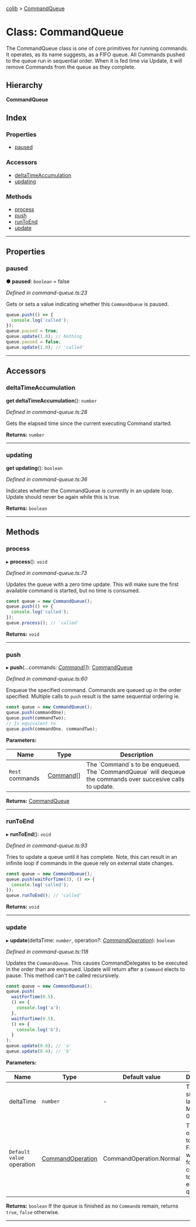 [colib](../README.md) > [CommandQueue](../classes/commandqueue.md)

# Class: CommandQueue

The CommandQueue class is one of core primitives for running commands. It operates, as its name suggests, as a FIFO queue. All Commands pushed to the queue run in sequential order. When it is fed time via Update, it will remove Commands from the queue as they complete.

## Hierarchy

**CommandQueue**

## Index

### Properties

- [paused](commandqueue.md#paused)

### Accessors

- [deltaTimeAccumulation](commandqueue.md#deltatimeaccumulation)
- [updating](commandqueue.md#updating)

### Methods

- [process](commandqueue.md#process)
- [push](commandqueue.md#push)
- [runToEnd](commandqueue.md#runtoend)
- [update](commandqueue.md#update)

---

## Properties

<a id="paused"></a>

### paused

**● paused**: _`boolean`_ = false

_Defined in command-queue.ts:23_

Gets or sets a value indicating whether this `CommandQueue` is paused.

```typescript
queue.push(() => {
  console.log('called');
});
queue.paused = true;
queue.update(1.0); // Nothing
queue.paused = false;
queue.update(1.0); // 'called'
```

---

## Accessors

<a id="deltatimeaccumulation"></a>

### deltaTimeAccumulation

**get deltaTimeAccumulation**(): `number`

_Defined in command-queue.ts:28_

Gets the elapsed time since the current executing Command started.

**Returns:** `number`

---

<a id="updating"></a>

### updating

**get updating**(): `boolean`

_Defined in command-queue.ts:36_

Indicates whether the CommandQueue is currently in an update loop. Update should never be again while this is true.

**Returns:** `boolean`

---

## Methods

<a id="process"></a>

### process

▸ **process**(): `void`

_Defined in command-queue.ts:73_

Updates the queue with a zero time update. This will make sure the first available command is started, but no time is consumed.

```typescript
const queue = new CommandQueue();
queue.push(() => {
  console.log('called');
});
queue.process(); // 'called'
```

**Returns:** `void`

---

<a id="push"></a>

### push

▸ **push**(...commands: _[Command](../#command)[]_): [CommandQueue](commandqueue.md)

_Defined in command-queue.ts:60_

Enqueue the specified command. Commands are queued up in the order specified. Multiple calls to `push` result is the same sequential ordering ie.

```typescript
const queue = new CommandQueue();
queue.push(commandOne);
queue.push(commandTwo);
// Is equivalent to
queue.push(commandOne, commandTwo);
```

**Parameters:**

| Name            | Type                     | Description                                                                                                     |
| --------------- | ------------------------ | --------------------------------------------------------------------------------------------------------------- |
| `Rest` commands | [Command](../#command)[] | The \`Command\`s to be enqueued. The \`CommandQueue\` will dequeue the commands over succesive calls to update. |

**Returns:** [CommandQueue](commandqueue.md)

---

<a id="runtoend"></a>

### runToEnd

▸ **runToEnd**(): `void`

_Defined in command-queue.ts:93_

Tries to update a queue until it has complete. Note, this can result in an infinite loop if commands in the queue rely on external state changes.

```typescript
const queue = new CommandQueue();
queue.push(waitForTime(3), () => {
  console.log('called');
});
queue.runToEnd(); // 'called'
```

**Returns:** `void`

---

<a id="update"></a>

### update

▸ **update**(deltaTime: _`number`_, operation?: _[CommandOperation](../enums/commandoperation.md)_): `boolean`

_Defined in command-queue.ts:118_

Updates the `CommandQueue`. This causes CommandDelegates to be executed in the order than are enqueued. Update will return after a `Command` elects to pause. This method can't be called recursively.

```typescript
const queue = new CommandQueue();
queue.push(
  waitForTime(0.5),
  () => {
    console.log('a');
  },
  waitForTime(0.5),
  () => {
    console.log('b');
  }
);
queue.update(0.6); // 'a'
queue.update(0.4); // 'b'
```

**Parameters:**

| Name                      | Type                                             | Default value           | Description                                                                                        |
| ------------------------- | ------------------------------------------------ | ----------------------- | -------------------------------------------------------------------------------------------------- |
| deltaTime                 | `number`                                         | -                       | The time since the last update. Must be >= 0.                                                      |
| `Default value` operation | [CommandOperation](../enums/commandoperation.md) | CommandOperation.Normal | The update operation to use. Fastforward will try to force commands to reach the end of the queue. |

**Returns:** `boolean`
If the queue is finished as no `Command`s remain, returns `true`, `false` otherwise.

---
